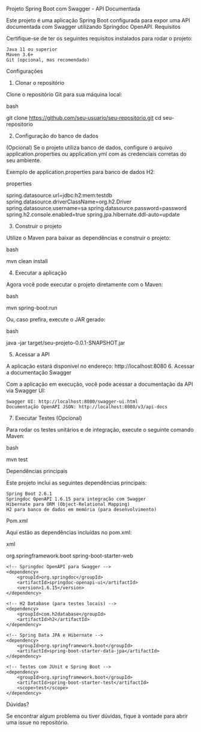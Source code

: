 Projeto Spring Boot com Swagger - API Documentada

Este projeto é uma aplicação Spring Boot configurada para expor uma API documentada com Swagger utilizando Springdoc OpenAPI.
Requisitos

Certifique-se de ter os seguintes requisitos instalados para rodar o projeto:


    Java 11 ou superior
    Maven 3.6+
    Git (opcional, mas recomendado)

Configurações
1. Clonar o repositório

Clone o repositório Git para sua máquina local:

bash

git clone https://github.com/seu-usuario/seu-repositorio.git
cd seu-repositorio

2. Configuração do banco de dados

(Opcional) Se o projeto utiliza banco de dados, configure o arquivo application.properties ou application.yml com as credenciais corretas do seu ambiente.

Exemplo de application.properties para banco de dados H2:

properties

spring.datasource.url=jdbc:h2:mem:testdb
spring.datasource.driverClassName=org.h2.Driver
spring.datasource.username=sa
spring.datasource.password=password
spring.h2.console.enabled=true
spring.jpa.hibernate.ddl-auto=update

3. Construir o projeto

Utilize o Maven para baixar as dependências e construir o projeto:

bash

mvn clean install

4. Executar a aplicação

Agora você pode executar o projeto diretamente com o Maven:

bash

mvn spring-boot:run

Ou, caso prefira, execute o JAR gerado:

bash

java -jar target/seu-projeto-0.0.1-SNAPSHOT.jar

5. Acessar a API

A aplicação estará disponível no endereço: http://localhost:8080
6. Acessar a documentação Swagger

Com a aplicação em execução, você pode acessar a documentação da API via Swagger UI:

    Swagger UI: http://localhost:8080/swagger-ui.html
    Documentação OpenAPI JSON: http://localhost:8080/v3/api-docs

7. Executar Testes (Opcional)

Para rodar os testes unitários e de integração, execute o seguinte comando Maven:

bash

mvn test

Dependências principais

Este projeto inclui as seguintes dependências principais:

    Spring Boot 2.6.1
    Springdoc OpenAPI 1.6.15 para integração com Swagger
    Hibernate para ORM (Object-Relational Mapping)
    H2 para banco de dados em memória (para desenvolvimento)

Pom.xml

Aqui estão as dependências incluídas no pom.xml:

xml

<dependencies>
    <!-- Spring Boot Starter Web -->
    <dependency>
        <groupId>org.springframework.boot</groupId>
        <artifactId>spring-boot-starter-web</artifactId>
    </dependency>

    <!-- Springdoc OpenAPI para Swagger -->
    <dependency>
        <groupId>org.springdoc</groupId>
        <artifactId>springdoc-openapi-ui</artifactId>
        <version>1.6.15</version>
    </dependency>

    <!-- H2 Database (para testes locais) -->
    <dependency>
        <groupId>com.h2database</groupId>
        <artifactId>h2</artifactId>
    </dependency>

    <!-- Spring Data JPA e Hibernate -->
    <dependency>
        <groupId>org.springframework.boot</groupId>
        <artifactId>spring-boot-starter-data-jpa</artifactId>
    </dependency>

    <!-- Testes com JUnit e Spring Boot -->
    <dependency>
        <groupId>org.springframework.boot</groupId>
        <artifactId>spring-boot-starter-test</artifactId>
        <scope>test</scope>
    </dependency>
</dependencies>

Dúvidas?

Se encontrar algum problema ou tiver dúvidas, fique à vontade para abrir uma issue no repositório.
